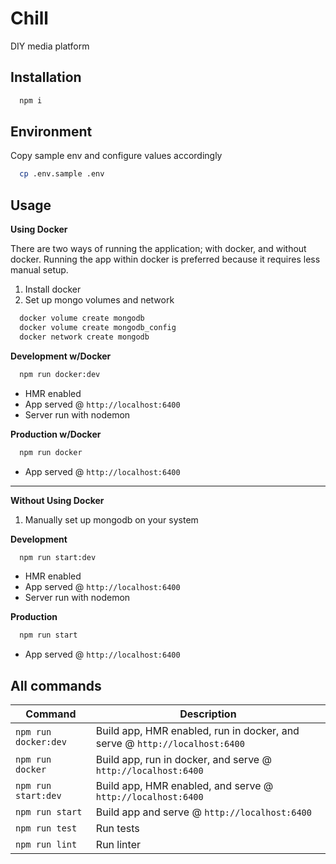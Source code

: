 # Chill

DIY media platform

## Installation

```bash
  npm i
```

## Environment

Copy sample env and configure values accordingly

```bash
  cp .env.sample .env
```

## Usage

**Using Docker**

There are two ways of running the application; with docker, and without docker.
Running the app within docker is preferred because it requires less manual setup.

1. Install docker
2. Set up mongo volumes and network

```bash
  docker volume create mongodb
  docker volume create mongodb_config
  docker network create mongodb
```

**Development w/Docker**

```bash
  npm run docker:dev
```

- HMR enabled
- App served @ `http://localhost:6400`
- Server run with nodemon

**Production w/Docker**

```bash
  npm run docker
```

- App served @ `http://localhost:6400`

---

**Without Using Docker**

1. Manually set up mongodb on your system

**Development**

```bash
  npm run start:dev
```

- HMR enabled
- App served @ `http://localhost:6400`
- Server run with nodemon

**Production**

```bash
  npm run start
```

- App served @ `http://localhost:6400`

## All commands

| Command              | Description                                                                |
| -------------------- | -------------------------------------------------------------------------- |
| `npm run docker:dev` | Build app, HMR enabled, run in docker, and serve @ `http://localhost:6400` |
| `npm run docker`     | Build app, run in docker, and serve @ `http://localhost:6400`              |
| `npm run start:dev`  | Build app, HMR enabled, and serve @ `http://localhost:6400`                |
| `npm run start`      | Build app and serve @ `http://localhost:6400`                              |
| `npm run test`       | Run tests                                                                  |
| `npm run lint`       | Run linter                                                                 |
